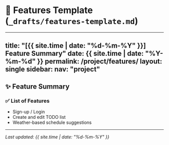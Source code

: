 # 📄 Features Template (`_drafts/features-template.md`)
---
title: "[{{ site.time | date: "%d-%m-%Y" }}] Feature Summary"
date: {{ site.time | date: "%Y-%m-%d" }}
permalink: /project/features/
layout: single
sidebar:
  nav: "project"
---

## ✨ Feature Summary

### ✅ List of Features
- Sign-up / Login
- Create and edit TODO list
- Weather-based schedule suggestions

---

*Last updated: {{ site.time | date: "%d-%m-%Y" }}*

<!-- ✨ features-template.md
🌟 역할:
프로젝트에서 구현한 주요 기능들을 설명하는 페이지야.
UI/UX, 사용자 흐름, 기능별 소개를 시각적으로 보여주는 데 좋아.

✅ 예시 내용:
기능 스크린샷
기능 설명
사용자가 누를 버튼이나 동선
구현 기술 or 라이브러리 -->